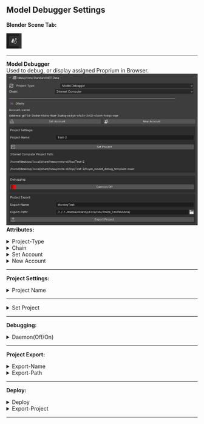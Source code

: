 ## Model Debugger Settings

**Blender Scene Tab:**

![SceneTab.png](../../_resources/SceneTab.png)

* * *

**Model Debugger**  
Used to debug, or display assigned Proprium in Browser.  
![model_debugger_project_settings.png](../../_resources/model_debugger_project_settings.png)  
**Attributes:**

<details><summary>Project-Type</summary> This sets the template used for your project.</details> <details><summary>Chain</summary> This is the chain used to deploy your project. Currently Heavymeta only supports Dfinity Internet Computer Protocol.</details> <details><summary>Set Account</summary> This the account that will be used to deploy your project.</details> <details><summary>New Account</summary> Create a new account that will be used to deploy your project.</details>

* * *

**Project Settings:**

<details><summary>Project Name</summary> The name used for your project.</details>

* * *

<details><summary>Set Project</summary> Pushing this button will give you a popup, and create a new project template for use by the cli.</details>

* * *

**Debugging:**

<details><summary>Daemon(Off/On)</summary> Pushingwill toggle the dfx daemon on or off, it must be on to test and deploy your project locally.</details>

* * *

**Project Export:**

<details><summary>Export-Name</summary> This defines the name if you want to export your project to a new location</details> <details><summary>Export-Path</summary> The oath that your project will be exported to.</details>

* * *

**Deploy:**

<details><summary>Deploy</summary> Pushing this button will show a dialog to deploy your project to the main net.</details> <details><summary>Export-Project</summary> Pushing this button will export the project folder to the 'Export-Path'</details>

* * *
